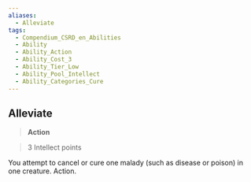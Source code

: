 ```yaml
---
aliases:
  - Alleviate
tags:
  - Compendium_CSRD_en_Abilities
  - Ability
  - Ability_Action
  - Ability_Cost_3
  - Ability_Tier_Low
  - Ability_Pool_Intellect
  - Ability_Categories_Cure
---
```

  
    
## Alleviate    
>**Action**    
>3 Intellect points  
    
You attempt to cancel or cure one malady (such as disease or poison) in one creature. Action.